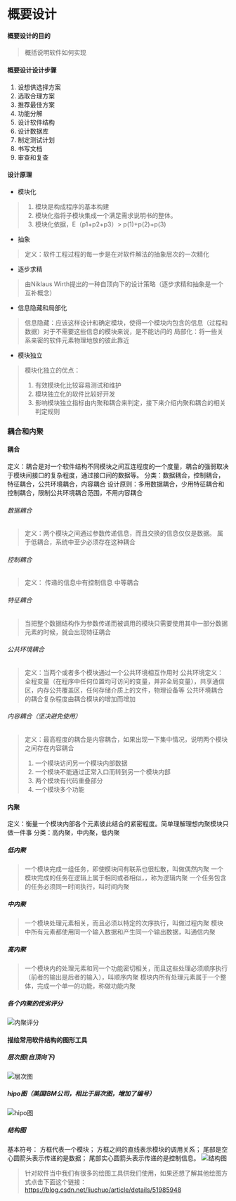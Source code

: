 # 概要设计
#### 概要设计的目的
> 概括说明软件如何实现
#### 概要设计设计步骤
1. 设想供选择方案
2. 选取合理方案
3. 推荐最佳方案
4. 功能分解
5. 设计软件结构
6. 设计数据库
7. 制定测试计划
8. 书写文档
9. 审查和复查
#### 设计原理
- 模块化
> 1. 模块是构成程序的基本构建
> 2. 模块化指将子模块集成一个满足需求说明书的整体。
> 3. 模块化依据，E（p1+p2+p3）> p(1)+p(2)+p(3)
- 抽象
> 定义：软件工程过程的每一步是在对软件解法的抽象层次的一次精化
- 逐步求精
> 由Niklaus Wirth提出的一种自顶向下的设计策略（逐步求精和抽象是一个互补概念）
- 信息隐藏和局部化
> 信息隐藏：应该这样设计和确定模块，使得一个模块内包含的信息（过程和数据）对于不需要这些信息的模块来说，是不能访问的
> 局部化：将一些关系亲密的软件元素物理地放的彼此靠近
- 模块独立
> 模块化独立的优点：
> 1. 有效模块化比较容易测试和维护
> 2. 模块独立化的软件比较好开发
> 3. 影响模块独立指标由内聚和耦合来判定，接下来介绍内聚和耦合的相关判定规则

### 耦合和内聚
#### 耦合
定义：耦合是对一个软件结构不同模块之间互连程度的一个度量，耦合的强弱取决于模块间接口的复杂程度，通过接口间的数据等。
分类：数据耦合，控制耦合，特征耦合，公共环境耦合，内容耦合
设计原则：多用数据耦合，少用特征耦合和控制耦合，限制公共环境耦合范围，不用内容耦合
###### 数据耦合
> 定义：两个模块之间通过参数传递信息，而且交换的信息仅仅是数据。
> 属于低耦合，系统中至少必须存在这种耦合
###### 控制耦合
> 定义： 传递的信息中有控制信息
> 中等耦合
###### 特征耦合
> 当把整个数据结构作为参数传递而被调用的模块只需要使用其中一部分数据元素的时候，就会出现特征耦合
###### 公共环境耦合
> 定义：当两个或者多个模块通过一个公共环境相互作用时
> 公共环境定义：全程变量（在程序中任何位置均可访问的变量，并非全局变量），共享通信区，内存公共覆盖区，任何存储介质上的文件，物理设备等
> 公共环境耦合的耦合复杂程度由耦合模块的增加而增加
###### 内容耦合（坚决避免使用）
> 定义：最高程度的耦合是内容耦合，如果出现一下集中情况，说明两个模块之间存在内容耦合
> 1. 一个模块访问另一个模块内部数据
> 2. 一个模块不能通过正常入口而转到另一个模块内部
> 3. 两个模块有代码重叠部分
> 4. 一个模块多个功能

#### 内聚
定义：衡量一个模块内部各个元素彼此结合的紧密程度。简单理解理想内聚模块只做一件事
分类：高内聚，中内聚，低内聚
##### 低内聚
> 一个模块完成一组任务，即使模块间有联系也很松散，叫做偶然内聚
> 一个模块完成的任务在逻辑上属于相同或者相似，，称为逻辑内聚
> 一个任务包含的任务必须同一时间执行，叫时间内聚
##### 中内聚
> 一个模块处理元素相关，而且必须以特定的次序执行，叫做过程内聚
> 模块中所有元素都使用同一个输入数据和产生同一个输出数据，叫通信内聚
##### 高内聚
> 一个模块内的处理元素和同一个功能密切相关，而且这些处理必须顺序执行（前者的输出是后者的输入），叫顺序内聚
> 模块内所有处理元素属于一个整体，完成一个单一的功能，称做功能内聚
##### 各个内聚的优劣评分
![内聚评分](https://upload-images.jianshu.io/upload_images/16912555-4c1aa262bec77747.png?imageMogr2/auto-orient/strip%7CimageView2/2/w/1240)


#### 描绘常用软件结构的图形工具
##### 层次图(自顶向下)
![层次图](https://upload-images.jianshu.io/upload_images/16912555-4a24bcf4a9746ef6.png?imageMogr2/auto-orient/strip%7CimageView2/2/w/1240)
##### hipo图（美国IBM公司，相比于层次图，增加了编号）
![hipo图](https://upload-images.jianshu.io/upload_images/16912555-4daa9b567b3a8c52.png?imageMogr2/auto-orient/strip%7CimageView2/2/w/1240)
##### 结构图
基本符号：
方框代表一个模块；
方框之间的直线表示模块的调用关系；
尾部是空心圆箭头表示传递的是数据；
尾部实心圆箭头表示传递的是控制信息。
![结构图](https://upload-images.jianshu.io/upload_images/16912555-397e1ffe45dd9b01.png?imageMogr2/auto-orient/strip%7CimageView2/2/w/1240)

> 针对软件当中我们有很多的绘图工具供我们使用，如果还想了解其他绘图方式点击下面这个链接：
> https://blog.csdn.net/liuchuo/article/details/51985948
 
